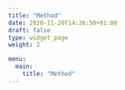 ```yaml
---
title: "Method"
date: 2020-11-20T14:26:50+01:00
draft: false
type: widget_page
weight: 2

menu:
  main:
    title: "Method"
---
```

